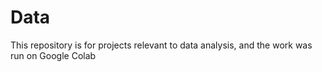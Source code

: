 # Data
This repository is for projects relevant to data analysis,
and the work was run on Google Colab
